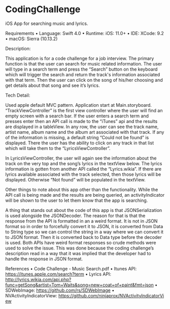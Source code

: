 # CodingChallenge
iOS App for searching music and lyrics. 

Requirements
	•	Language: Swift 4.0
	•	Runtime: iOS: 11.0+
	•	IDE: XCode: 9.2
	•	macOS: Sierra (10.13.2)

Description:

This application is for a code challenge for a job interview. The primary function is that the user can search for music related information. The user will type in a search term and press the “Search” button on the keyboard which will trigger the search and return the track's information associated with that term. Then the user can click on the song of his/her choosing and get details about that song and see it’s lyrics.

Tech Detail:

Used apple default MVC pattern. Application start at Main.storyboard. “TrackViewController” is the first view controller where the user will find an empty screen with a search bar. If the user enters a search term and presses enter then an API call is made to the “iTunes” api and the results are displayed in a tableView. In any row, the user can see the track name, artist name, album name and the album art associated with that track. If any of the information is missing, a default string “Could not be found” is displayed. There the user has the ability to click on any track in that list which will take them to the “LyricsViewController”. 

In LyricsViewController, the user will again see the information about the track on the very top and the song’s lyrics in the textView below. The lyrics information is gotten from another API called the “Lyrics.wikia”. If there are lyrics available associated with the track selected, then those lyrics will be displayed. Otherwise “Not found” will be populated in the textView. 

Other things to note about this app other than the functionality. While the API call is being made and the results are being queried, an activityIndicator will be shown to the user to let them know that the app is searching.

A thing that stands out about the code of this app is that JSONSerialization is  used alongside the JSONDecoder. The reason for that is that the response from the API is formatted in an a weird format. It is not in JSON format so in order to forcefully convert it to JSON, it is converted from Data to String type so we can control the string in a way where we can convert it to JSON format. Then it is converted back to Data type before the decoder is used. Both APIs have weird format responses so crude methods were used to solve the issue. This was done because the coding challenge’s description read in a way that it was implied that the developer had to handle the response in JSON format.

References
	•	Code Challenge - Music Search.pdf
	•	Itunes API: https://itunes.apple.com/search?term
	•	Lyrics API: http://lyrics.wikia.com/api.php?func=getSong&artist=Tom+Waits&song=new+coat+of+paint&fmt=json 
	•	SDWebImage: https://github.com/rs/SDWebImage
	•	NVActivityIndicatorView: https://github.com/ninjaprox/NVActivityIndicatorView
	

